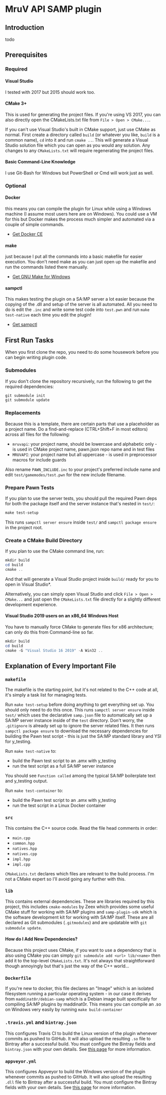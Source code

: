 # MruV API SAMP plugin

## Introduction
 
todo

## Prerequisites

### Required

#### Visual Studio

I tested with 2017 but 2015 should work too.

#### CMake 3+

This is used for generating the project files. If you're using VS 2017, you can also directly open the CMakeLists.txt
file from `File > Open > CMake...`.

If you can't use Visual Studio's built in CMake support, just use CMake as normal. First create a directory called
`build` (or whatever you like, `build` is a common name), `cd` into it and run `cmake ..`. This will generate a Visual
Studio solution file which you can open as you would any solution. Any changes to any `CMakeLists.txt` will require
regenerating the project files.

#### Basic Command-Line Knowledge

I use Git-Bash for Windows but PowerShell or Cmd will work just as well.

### Optional

#### Docker

this means you can compile the plugin for Linux while using a Windows machine (I assume most users here are on Windows).
You could use a VM for this but Docker makes the process much simpler and automated via a couple of simple commands.

- [Get Docker CE](https://docs.docker.com/install/)

#### make

just because I put all the commands into a basic makefile for easier execution. You don't need make as you can just open
up the makefile and run the commands listed there manually.

- [Get GNU Make for Windows](http://gnuwin32.sourceforge.net/downlinks/make.php)

#### sampctl

This makes testing the plugin on a SA:MP server a lot easier because the copying of the .dll and setup of the server is
all automated. All you need to do is edit the `.inc` and write some test code into `test.pwn` and run `make test-native`
each time you edit the plugin!

- [Get sampctl](http://sampctl.com/)

## First Run Tasks

When you first clone the repo, you need to do some housework before you can begin writing plugin code.

### Submodules

If you don't clone the repository recursively, run the following to get the required dependencies:

```powershell
git submodule init
git submodule update
```

### Replacements

Because this is a template, there are certain parts that use a placeholder as a project name. Do a find-and-replace
(CTRL+Shift+F in most editors) across all files for the following:

- `mruvapi`: your project name, should be lowercase and alphabetic only - is used in CMake project name, pawn.json
  repo name and in test files
- `MRUVAPI`: your project name but all uppercase - is used in preprocessor macros for include guards

Also rename `PAWN_INCLUDE.inc` to your project's preferred include name and edit `test/gamemodes/test.pwn` for the new
include filename.

### Prepare Pawn Tests

If you plan to use the server tests, you should pull the required Pawn deps for both the package itself and the server
instance that's nested in `test/`:

```powershell
make test-setup
```

This runs `sampctl server ensure` inside `test/` and `sampctl package ensure` in the project root.

### Create a CMake Build Directory

If you plan to use the CMake command line, run:

```powershell
mkdir build
cd build
cmake ..
```


And that will generate a Visual Studio project inside `build/` ready for you to open in Visual Studio*.

Alternatively, you can simply open Visual Studio and click `File > Open > CMake...` and just open the `CMakeLists.txt`
file directly for a slightly different development experience.

#### Visual Studio 2019 users on an x86_64 Windows Host
You have to manually force CMake to generate files for x86 architecture; can only do this from Command-line so far.

```powershell
mkdir build
cd build
cmake -G "Visual Studio 16 2019" -A Win32 ..
```


## Explanation of Every Important File

### `makefile`

The makefile is the starting point, but it's not related to the C++ code at all, it's simply a task list for managing
tests.

Run `make test-setup` before doing anything to get everything set up. You should only need to do this once. This runs
`sampctl server ensure` inside `test/` which uses the declarative `samp.json` file to automatically set up a SA:MP
server instance inside of the `test` directory. Don't worry, the `.gitignore` is already set up to ignore the server
related files. It then runs `sampctl package ensure` to download the necessary dependencies for building the Pawn test
script - this is just the SA:MP standard library and YSI for y_testing.

Run `make test-native` to:

- build the Pawn test script to an .amx with y_testing
- run the test script as a full SA:MP server instance

You should see `Function called` among the typical SA:MP boilerplate text and y_testing output.

Run `make test-container` to:

- build the Pawn test script to an .amx with y_testing
- run the test script in a Linux Docker container

### `src`

This contains the C++ source code. Read the file head comments in order:

- `main.cpp`
- `common.hpp`
- `natives.hpp`
- `natives.cpp`
- `impl.hpp`
- `impl.cpp`

`CMakeLists.txt` declares which files are relevant to the build process. I'm not a CMake expert so I'll avoid going any
further with this.

### `lib`

This contains external dependencies. These are libraries required by this project, this includes `cmake-modules` by Zeex
which provides some useful CMake stuff for working with SA:MP plugins and `samp-plugin-sdk` which is the software
development kit for working with SA:MP itself. These are all declared as Git submodules (`.gitmodules`) and are
updatable with `git submodule update`.

#### How do I Add New Dependencies?

Because this project uses CMake, if you want to use a dependency that is also using CMake you can simply
`git submodule add <url> lib/<name>` then add it to the top-level `CMakeLists.txt`. It's not always that straightforward
though annoyingly but that's just the way of the C++ world...

### `Dockerfile`

If you're new to docker, this file declares an "Image" which is an isolated filesystem running a particular operating
system - in our case it derives from `maddinat0r/debian-samp` which is a Debian image built specifically for compiling
SA:MP plugins by maddinat0r. This means you can compile an .so on Windows very easily by running `make build-container`

### `.travis.yml` and `bintray.json`

This configures Travis CI to build the Linux version of the plugin whenever commits as pushed to GitHub. It will also
upload the resulting `.so` file to Bintray after a successful build. You must configure the Bintray fields and
`bintray.json` with your own details. See [this page](https://docs.travis-ci.com/user/deployment/bintray/) for more
information.

### `appveyor.yml`

This configures Appveyor to build the Windows version of the plugin whenever commits as pushed to GitHub. It will also
upload the resulting `.dll` file to Bintray after a successful build. You must configure the Bintray fields with your
own details. See [this page](https://www.appveyor.com/docs/deployment/bintray/) for more information.
